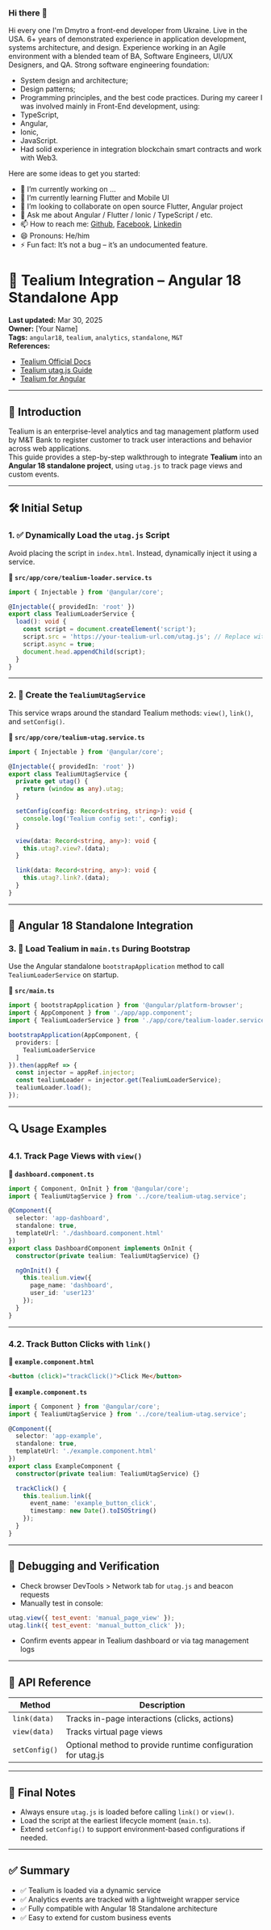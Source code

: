 ### Hi there 👋

Hi every one I'm Dmytro a front-end developer from Ukraine. Live in the USA.
6+ years of demonstrated experience in application development, systems architecture, and design.
Experience working in an Agile environment with a blended team of BA, Software Engineers, UI/UX Designers, and QA.
Strong software engineering foundation: 
- System design and architecture;
- Design patterns;
- Programming principles, and the best code practices.
During my career I was involved mainly in Front-End development, using:
- TypeScript,
- Angular,
- Ionic,
- JavaScript.
- Had solid experience in integration blockchain smart contracts and work with Web3.

Here are some ideas to get you started:

- 🔭 I’m currently working on ...
- 🌱 I’m currently learning Flutter and Mobile UI
- 👯 I’m looking to collaborate on open source Flutter, Angular project
- 💬 Ask me about Angular / Flutter / Ionic / TypeScript / etc.
- 📫 How to reach me: [Github](https://github.com/Zelenyuk1993), [Facebook](https://www.facebook.com/dima.zelenyuk), [Linkedin](https://www.linkedin.com/in/dmytro-zeleniuk/)
- 😄 Pronouns: He/him
- ⚡ Fun fact: It’s not a bug – it’s an undocumented feature.



# 🧩 Tealium Integration – Angular 18 Standalone App

**Last updated:** Mar 30, 2025  
**Owner:** [Your Name]  
**Tags:** `angular18`, `tealium`, `analytics`, `standalone`, `M&T`   
**References:**  
- [Tealium Official Docs](https://docs.tealium.com/)  
- [Tealium utag.js Guide](https://docs.tealium.com/platforms/javascript/install/)  
- [Tealium for Angular](https://docs.tealium.com/platforms/angular/)

---

## 📘 Introduction

Tealium is an enterprise-level analytics and tag management platform used by M&T Bank to register customer to track user interactions and behavior across web applications.  
This guide provides a step-by-step walkthrough to integrate **Tealium** into an **Angular 18 standalone project**, using `utag.js` to track page views and custom events.

---

## 🛠️ Initial Setup

### 1. ✅ Dynamically Load the `utag.js` Script

Avoid placing the script in `index.html`. Instead, dynamically inject it using a service.

**📁 `src/app/core/tealium-loader.service.ts`**
```ts
import { Injectable } from '@angular/core';

@Injectable({ providedIn: 'root' })
export class TealiumLoaderService {
  load(): void {
    const script = document.createElement('script');
    script.src = 'https://your-tealium-url.com/utag.js'; // Replace with actual Tealium script path
    script.async = true;
    document.head.appendChild(script);
  }
}
```

---

### 2. 🧠 Create the `TealiumUtagService`

This service wraps around the standard Tealium methods: `view()`, `link()`, and `setConfig()`.

**📁 `src/app/core/tealium-utag.service.ts`**
```ts
import { Injectable } from '@angular/core';

@Injectable({ providedIn: 'root' })
export class TealiumUtagService {
  private get utag() {
    return (window as any).utag;
  }

  setConfig(config: Record<string, string>): void {
    console.log('Tealium config set:', config);
  }

  view(data: Record<string, any>): void {
    this.utag?.view?.(data);
  }

  link(data: Record<string, any>): void {
    this.utag?.link?.(data);
  }
}
```

---

## 🧱 Angular 18 Standalone Integration

### 3. 🚀 Load Tealium in `main.ts` During Bootstrap

Use the Angular standalone `bootstrapApplication` method to call `TealiumLoaderService` on startup.

**📁 `src/main.ts`**
```ts
import { bootstrapApplication } from '@angular/platform-browser';
import { AppComponent } from './app/app.component';
import { TealiumLoaderService } from './app/core/tealium-loader.service';

bootstrapApplication(AppComponent, {
  providers: [
    TealiumLoaderService
  ]
}).then(appRef => {
  const injector = appRef.injector;
  const tealiumLoader = injector.get(TealiumLoaderService);
  tealiumLoader.load();
});
```

---

## 🔍 Usage Examples

### 4.1. Track Page Views with `view()`

**📁 `dashboard.component.ts`**
```ts
import { Component, OnInit } from '@angular/core';
import { TealiumUtagService } from '../core/tealium-utag.service';

@Component({
  selector: 'app-dashboard',
  standalone: true,
  templateUrl: './dashboard.component.html'
})
export class DashboardComponent implements OnInit {
  constructor(private tealium: TealiumUtagService) {}

  ngOnInit() {
    this.tealium.view({
      page_name: 'dashboard',
      user_id: 'user123'
    });
  }
}
```

---

### 4.2. Track Button Clicks with `link()`

**📁 `example.component.html`**
```html
<button (click)="trackClick()">Click Me</button>
```

**📁 `example.component.ts`**
```ts
import { Component } from '@angular/core';
import { TealiumUtagService } from '../core/tealium-utag.service';

@Component({
  selector: 'app-example',
  standalone: true,
  templateUrl: './example.component.html'
})
export class ExampleComponent {
  constructor(private tealium: TealiumUtagService) {}

  trackClick() {
    this.tealium.link({
      event_name: 'example_button_click',
      timestamp: new Date().toISOString()
    });
  }
}
```

---

## 🧪 Debugging and Verification

- Check browser DevTools > Network tab for `utag.js` and beacon requests
- Manually test in console:
```js
utag.view({ test_event: 'manual_page_view' });
utag.link({ test_event: 'manual_button_click' });
```
- Confirm events appear in Tealium dashboard or via tag management logs

---

## 📖 API Reference

| Method        | Description                                                    |
|---------------|----------------------------------------------------------------|
| `link(data)`  | Tracks in-page interactions (clicks, actions)                  |
| `view(data)`  | Tracks virtual page views                                      |
| `setConfig()` | Optional method to provide runtime configuration for utag.js   |

---

## 📌 Final Notes

- Always ensure `utag.js` is loaded before calling `link()` or `view()`.
- Load the script at the earliest lifecycle moment (`main.ts`).
- Extend `setConfig()` to support environment-based configurations if needed.

---

## ✅ Summary

- ✅ Tealium is loaded via a dynamic service
- ✅ Analytics events are tracked with a lightweight wrapper service
- ✅ Fully compatible with Angular 18 Standalone architecture
- ✅ Easy to extend for custom business events
